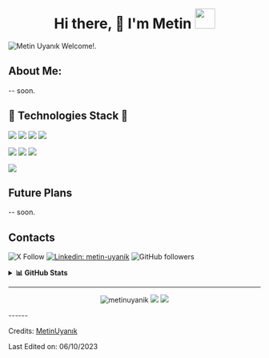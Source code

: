<h1 align="center">Hi there, 👋 I'm Metin <img height="40" src="https://emoji.gg/assets/emoji/7333-parrotdance.gif"></h1>

![Metin Uyanık Welcome!.](https://media.discordapp.net/attachments/825776443153055795/1159609770660069396/WELCOME_1.png?ex=6531a5c1&is=651f30c1&hm=42d1a423ca1487e6c2a06089d680c09d6fe567962e854a61978f85796f6a891e&=&width=2262&height=754)

##  About Me:

-- soon.

## 🔧 Technologies Stack 🔧
![](https://img.shields.io/badge/GitHub-Git-informational?style=flat&logo=git&logoColor=white&color=red)
![](https://img.shields.io/badge/OS-Mac-informational?style=flat&logo=apple&logoColor=white&color=gray)
![](https://img.shields.io/badge/OS-Windows-informational?style=flat&logo=windows&logoColor=white&color=blue)
![](https://img.shields.io/badge/OS-Linux-informational?style=flat&logo=linux&logoColor=white&color=black)

![](https://img.shields.io/badge/Code-Swift-informational?style=flat&logo=swift&logoColor=white&color=orange)
![](https://img.shields.io/badge/Code-HTML5-informational?style=flat&logo=html5&logoColor=white&color=orange)
![](https://img.shields.io/badge/Code-CSS3-informational?style=flat&logo=css3&logoColor=white&color=blue)

![](https://img.shields.io/badge/IDE-Xcode-informational?style=flat&logo=xcode&logoColor=white&color=blue)

## Future Plans
  
-- soon.

## Contacts

![X Follow](https://img.shields.io/twitter/follow/_Metin_Uynk_?label=Follow)
[![Linkedin: metin-uyanik](https://img.shields.io/badge/-anmol-blue?style=flat-square&logo=Linkedin&logoColor=white&link=https://www.linkedin.com/in/metin-uyanik/)](https://www.linkedin.com/in/metin-uyanik/)
![GitHub followers](https://img.shields.io/github/followers/metinuyanik?label=Follow&style=social)



<details>
<summary> <b>📊 GitHub Stats </b></summary>
<p align="center">
  <img align="center" width="450" height="165" src="https://github-readme-stats.vercel.app/api?username=metinuyanik&show_icons=true&hide_border=false&line_height=20&show_owner=true&bg_color=0,EE82EE,FFFFFF&theme=react"/>
<img align="center" width="450" height="150" src="https://github-readme-stats.vercel.app/api/top-langs/?username=metinuyanik&layout=compact&hide=HTML&langs_count=10&bg_color=0,EE82EE,FFFFFF&theme=react"/>
</p>
</details>

------
<p align="center">
<img src="https://komarev.com/ghpvc/?username=metinuyanik" alt="metinuyanik" /> 
<a href="https://github.com/metinuyanik/"><img src="https://img.shields.io/github/followers/metinuyanik?style=flat-square?color=%234CC61E&label=GitHub%20Followers%20"/></a>
<a href="https://github.com/metinuyanik/"><img src="https://img.shields.io/github/last-commit/metinuyanik/metinuyanik?style=flat-square?color=white&label=Last%20Updated%20"/></a>

</p>
------

Credits: [MetinUyanık](https://github.com/metinuyanik)

Last Edited on: 06/10/2023